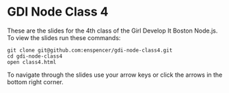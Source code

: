 # GDI Node Class 4

These are the slides for the 4th class of the Girl Develop It Boston Node.js. To view the slides run these commands:
```
git clone git@github.com:enspencer/gdi-node-class4.git
cd gdi-node-class4
open class4.html
```

To navigate through the slides use your arrow keys or click the arrows in the bottom right corner.
